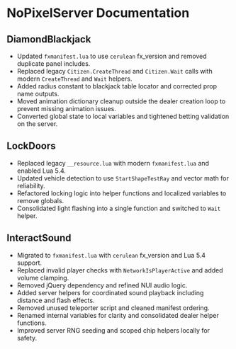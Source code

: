 # NoPixelServer Documentation

## DiamondBlackjack
- Updated `fxmanifest.lua` to use `cerulean` fx_version and removed duplicate panel includes.
- Replaced legacy `Citizen.CreateThread` and `Citizen.Wait` calls with modern `CreateThread` and `Wait` helpers.
- Added radius constant to blackjack table locator and corrected prop name outputs.
- Moved animation dictionary cleanup outside the dealer creation loop to prevent missing animation issues.
- Converted global state to local variables and tightened betting validation on the server.

## LockDoors
- Replaced legacy `__resource.lua` with modern `fxmanifest.lua` and enabled Lua 5.4.
- Updated vehicle detection to use `StartShapeTestRay` and vector math for reliability.
- Refactored locking logic into helper functions and localized variables to remove globals.
- Consolidated light flashing into a single function and switched to `Wait` helper.

## InteractSound
- Migrated to `fxmanifest.lua` with `cerulean` fx_version and Lua 5.4 support.
- Replaced invalid player checks with `NetworkIsPlayerActive` and added volume clamping.
- Removed jQuery dependency and refined NUI audio logic.
- Added server helpers for coordinated sound playback including distance and flash effects.
- Removed unused teleporter script and cleaned manifest ordering.
- Renamed internal variables for clarity and consolidated dealer helper functions.
- Improved server RNG seeding and scoped chip helpers locally for safety.
